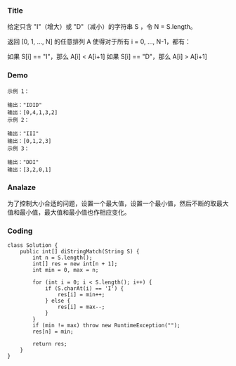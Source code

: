### Title

给定只含 "I"（增大）或 "D"（减小）的字符串 S ，令 N = S.length。

返回 [0, 1, ..., N] 的任意排列 A 使得对于所有 i = 0, ..., N-1，都有：

如果 S[i] == "I"，那么 A[i] < A[i+1]
如果 S[i] == "D"，那么 A[i] > A[i+1]


### Demo

```
示例 1：

输出："IDID"
输出：[0,4,1,3,2]
示例 2：

输出："III"
输出：[0,1,2,3]
示例 3：

输出："DDI"
输出：[3,2,0,1]
```
### Analaze

为了控制大小合适的问题，设置一个最大值，设置一个最小值，然后不断的取最大值和最小值，最大值和最小值也作相应变化。

### Coding

```
class Solution {
    public int[] diStringMatch(String S) {
        int n = S.length();
        int[] res = new int[n + 1];
        int min = 0, max = n;

        for (int i = 0; i < S.length(); i++) {
            if (S.charAt(i) == 'I') {
                res[i] = min++;
            } else {
                res[i] = max--;
            }
        }
        if (min != max) throw new RuntimeException("");
        res[n] = min;

        return res;
    }
}
```